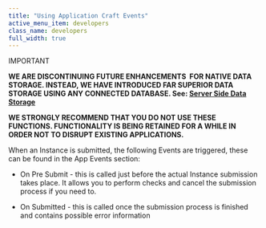 ```yaml
---
title: "Using Application Craft Events"
active_menu_item: developers
class_name: developers
full_width: true
---
```



IMPORTANT

**WE ARE DISCONTINUING FUTURE ENHANCEMENTS  FOR NATIVE DATA STORAGE. INSTEAD, WE HAVE INTRODUCED FAR SUPERIOR DATA STORAGE USING ANY CONNECTED DATABASE. See: [Server Side Data Storage](../../../../../../../../data-storage/server-side-data-storage/)**

**WE STRONGLY RECOMMEND THAT YOU DO NOT USE THESE FUNCTIONS. FUNCTIONALITY IS BEING RETAINED FOR A WHILE IN ORDER NOT TO DISRUPT EXISTING APPLICATIONS.**

When an Instance is submitted, the following Events are triggered, these can be found in the App Events section:

 - On Pre Submit - this is called just before the actual Instance submission takes place. It allows you to perform checks and cancel the submission process if you need to.

 - On Submitted - this is called once the submission process is finished and contains possible error information


